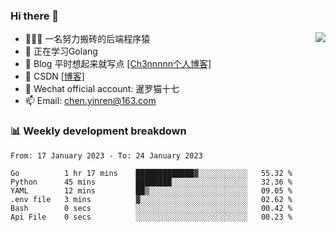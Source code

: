 

### Hi there 👋


<img align="right" src="https://github-readme-stats.vercel.app/api?username=ch3nnn&show_icons=true">


- 👨🏻‍💻 一名努力搬砖的后端程序猿
- 👀 正在学习Golang
- 📗 Blog 平时想起来就写点 [[Ch3nnnnn个人博客]](https://ch3nnn.cn/) 
- 📖 CSDN [[博客]](https://ch3nnn.blog.csdn.net) 
- 💬 Wechat official account: 暹罗猫十七
- 📫 Email: chen.yinren@163.com

### 📊 Weekly development breakdown
<!--START_SECTION:waka-->

```text
From: 17 January 2023 - To: 24 January 2023

Go          1 hr 17 mins    █████████████▓░░░░░░░░░░░   55.32 %
Python      45 mins         ████████░░░░░░░░░░░░░░░░░   32.36 %
YAML        12 mins         ██▒░░░░░░░░░░░░░░░░░░░░░░   09.05 %
.env file   3 mins          ▓░░░░░░░░░░░░░░░░░░░░░░░░   02.62 %
Bash        0 secs          ░░░░░░░░░░░░░░░░░░░░░░░░░   00.42 %
Api File    0 secs          ░░░░░░░░░░░░░░░░░░░░░░░░░   00.23 %
```

<!--END_SECTION:waka-->


<!-- **Languages and Frameworks**

<code><img height="20" src="https://raw.githubusercontent.com/github/explore/80688e429a7d4ef2fca1e82350fe8e3517d3494d/topics/python/python.png" alt="Python" title="Python"></code>
<code><img height="25" src="https://raw.githubusercontent.com/github/explore/80688e429a7d4ef2fca1e82350fe8e3517d3494d/topics/go/go.png" alt="golang" title="golang"></code>
<code><img height="25" src="https://raw.githubusercontent.com/github/explore/80688e429a7d4ef2fca1e82350fe8e3517d3494d/topics/java/java.png" alt="golang" title="golang"></code>
<code><img height="25" src="https://raw.githubusercontent.com/github/explore/80688e429a7d4ef2fca1e82350fe8e3517d3494d/topics/django/django.png" alt="Django" title="Django"></code>
 -->


<!--
**ch3nnn/ch3nnn** is a ✨ _special_ ✨ repository because its `README.md` (this file) appears on your GitHub profile.

Here are some ideas to get you started:

- 🔭 I’m currently working on ...
- 🌱 I’m currently learning ...
- 👯 I’m looking to collaborate on ...
- 🤔 I’m looking for help with ...
- 💬 Ask me about ...
- 📫 How to reach me: ...
- 😄 Pronouns: ...
- ⚡ Fun fact: ...
-->
